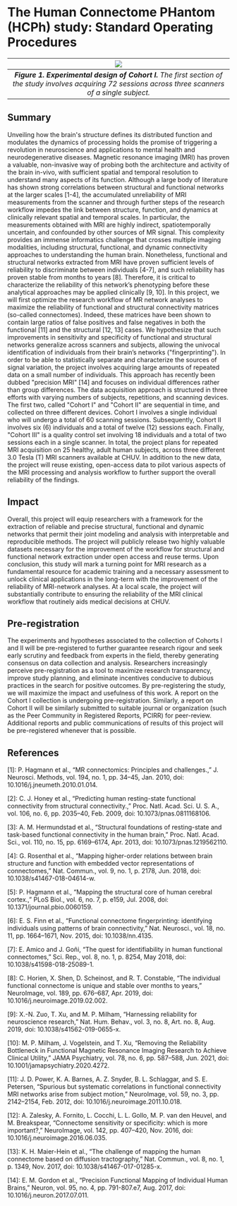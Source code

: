 # The Human Connectome PHantom (HCPh) study: Standard Operating Procedures

| ![](assets/images/cohort1.png) |
|:--:|
| ***Figure 1. Experimental design of Cohort I.*** *The first section of the study involves acquiring 72 sessions across three scanners of a single subject.* |

## Summary

Unveiling how the brain's structure defines its distributed function and modulates the dynamics of processing holds the promise of triggering a revolution in neuroscience and applications to mental health and neurodegenerative diseases.
Magnetic resonance imaging (MRI) has proven a valuable, non-invasive way of probing both the architecture and activity of the brain in-vivo, with sufficient spatial and temporal resolution to understand many aspects of its function.
Although a large body of literature has shown strong correlations between structural and functional networks at the larger scales [1-4], the accumulated unreliability of MRI measurements from the scanner and through further steps of the research workflow impedes the link between structure, function, and dynamics at clinically relevant spatial and temporal scales.
In particular, the measurements obtained with MRI are highly indirect, spatiotemporally uncertain, and confounded by other sources of MR signal.
This complexity provides an immense informatics challenge that crosses multiple imaging modalities, including structural, functional, and dynamic connectivity approaches to understanding the human brain.
Nonetheless, functional and structural networks extracted from MRI have proven sufficient levels of reliability to discriminate between individuals [4-7], and such reliability has proven stable from months to years [8].
Therefore, it is critical to characterize the reliability of this network’s phenotyping before these analytical approaches may be applied clinically [9, 10].
In this project, we will first optimize the research workflow of MR network analyses to maximize the reliability of functional and structural connectivity matrices (so-called connectomes).
Indeed, these matrices have been shown to contain large ratios of false positives and false negatives in both the functional [11] and the structural [12, 13] cases.
 We hypothesize that such improvements in sensitivity and specificity of functional and structural networks generalize across scanners and subjects, allowing the univocal identification of individuals from their brain’s networks ("fingerprinting").
In order to be able to statistically separate and characterize the sources of signal variation, the project involves acquiring large amounts of repeated data on a small number of individuals.
This approach has recently been dubbed "precision MRI" [14] and focuses on individual differences rather than group differences.
The data acquisition approach is structured in three efforts with varying numbers of subjects, repetitions, and scanning devices.
The first two, called "Cohort I" and "Cohort II" are sequential in time, and collected on three different devices.
Cohort I involves a single individual who will undergo a total of 60 scanning sessions.
Subsequently, Cohort II involves six (6) individuals and a total of twelve (12) sessions each.
Finally, "Cohort III" is a quality control set involving 18 individuals and a total of two sessions each in a single scanner.
In total, the project plans for repeated MRI acquisition on 25 healthy, adult human subjects, across three different 3.0 Tesla (T) MRI scanners available at CHUV.
In addition to the new data, the project will reuse existing, open-access data to pilot various aspects of the MRI processing and analysis workflow to further support the overall reliability of the findings.

## Impact

Overall, this project will equip researchers with a framework for the extraction of reliable and precise structural, functional and dynamic networks that permit their joint modeling and analysis with interpretable and reproducible methods.
The project will publicly release two highly valuable datasets necessary for the improvement of the workflow for structural and functional network extraction under open access and reuse terms.
Upon conclusion, this study will mark a turning point for MRI research as a fundamental resource for academic training and a necessary assessment to unlock clinical applications in the long-term with the improvement of the reliability of MRI-network analyses.
At a local scale, the project will substantially contribute to ensuring the reliability of the MRI clinical workflow that routinely aids medical decisions at CHUV.

## Pre-registration

The experiments and hypotheses associated to the collection of Cohorts I and II will be pre-registered to further guarantee research rigour and seek early scrutiny and feedback from experts in the field, thereby generating consensus on data collection and analysis.
Researchers increasingly perceive pre-registration as a tool to maximize research transparency, improve study planning, and eliminate incentives conducive to dubious practices in the search for positive outcomes.
By pre-registering the study, we will maximize the impact and usefulness of this work.
A report on the Cohort I collection is undergoing pre-registration.
Similarly, a report on Cohort II will be similarly submitted to suitable journal or organization (such as the Peer Community in Registered Reports, PCIRR) for peer-review.
Additional reports and public communications of results of this project will be pre-registered whenever that is possible.

## References
[1]: P. Hagmann et al., “MR connectomics: Principles and challenges.,” J. Neurosci. Methods, vol. 194, no. 1, pp. 34–45, Jan. 2010, doi: 10.1016/j.jneumeth.2010.01.014.

[2]: C. J. Honey et al., “Predicting human resting-state functional connectivity from structural connectivity.,” Proc. Natl. Acad. Sci. U. S. A., vol. 106, no. 6, pp. 2035–40, Feb. 2009, doi: 10.1073/pnas.0811168106.

[3]: A. M. Hermundstad et al., “Structural foundations of resting-state and task-based functional connectivity in the human brain,” Proc. Natl. Acad. Sci., vol. 110, no. 15, pp. 6169–6174, Apr. 2013, doi: 10.1073/pnas.1219562110.

[4]: G. Rosenthal et al., “Mapping higher-order relations between brain structure and function with embedded vector representations of connectomes,” Nat. Commun., vol. 9, no. 1, p. 2178, Jun. 2018, doi: 10.1038/s41467-018-04614-w.

[5]: P. Hagmann et al., “Mapping the structural core of human cerebral cortex.,” PLoS Biol., vol. 6, no. 7, p. e159, Jul. 2008, doi: 10.1371/journal.pbio.0060159.

[6]: E. S. Finn et al., “Functional connectome fingerprinting: identifying individuals using patterns of brain connectivity,” Nat. Neurosci., vol. 18, no. 11, pp. 1664–1671, Nov. 2015, doi: 10.1038/nn.4135.

[7]: E. Amico and J. Goñi, “The quest for identifiability in human functional connectomes,” Sci. Rep., vol. 8, no. 1, p. 8254, May 2018, doi: 10.1038/s41598-018-25089-1.

[8]: C. Horien, X. Shen, D. Scheinost, and R. T. Constable, “The individual functional connectome is unique and stable over months to years,” NeuroImage, vol. 189, pp. 676–687, Apr. 2019, doi: 10.1016/j.neuroimage.2019.02.002.

[9]: X.-N. Zuo, T. Xu, and M. P. Milham, “Harnessing reliability for neuroscience research,” Nat. Hum. Behav., vol. 3, no. 8, Art. no. 8, Aug. 2019, doi: 10.1038/s41562-019-0655-x.

[10]: M. P. Milham, J. Vogelstein, and T. Xu, “Removing the Reliability Bottleneck in Functional Magnetic Resonance Imaging Research to Achieve Clinical Utility,” JAMA Psychiatry, vol. 78, no. 6, pp. 587–588, Jun. 2021, doi: 10.1001/jamapsychiatry.2020.4272.

[11]: J. D. Power, K. A. Barnes, A. Z. Snyder, B. L. Schlaggar, and S. E. Petersen, “Spurious but systematic correlations in functional connectivity MRI networks arise from subject motion,” NeuroImage, vol. 59, no. 3, pp. 2142–2154, Feb. 2012, doi: 10.1016/j.neuroimage.2011.10.018.

[12]: A. Zalesky, A. Fornito, L. Cocchi, L. L. Gollo, M. P. van den Heuvel, and M. Breakspear, “Connectome sensitivity or specificity: which is more important?,” NeuroImage, vol. 142, pp. 407–420, Nov. 2016, doi: 10.1016/j.neuroimage.2016.06.035.

[13]: K. H. Maier-Hein et al., “The challenge of mapping the human connectome based on diffusion tractography,” Nat. Commun., vol. 8, no. 1, p. 1349, Nov. 2017, doi: 10.1038/s41467-017-01285-x.

[14]: E. M. Gordon et al., “Precision Functional Mapping of Individual Human Brains,” Neuron, vol. 95, no. 4, pp. 791-807.e7, Aug. 2017, doi: 10.1016/j.neuron.2017.07.011.
